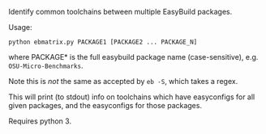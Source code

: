 Identify common toolchains between multiple EasyBuild packages.

Usage:

    python ebmatrix.py PACKAGE1 [PACKAGE2 ... PACKAGE_N]

where PACKAGE* is the full easybuild package name (case-sensitive), e.g. `OSU-Micro-Benchmarks`.

Note this is *not* the same as accepted by `eb -S`, which takes a regex.

This will print (to stdout) info on toolchains which have easyconfigs for all given packages, and the easyconfigs for those packages.

Requires python 3.